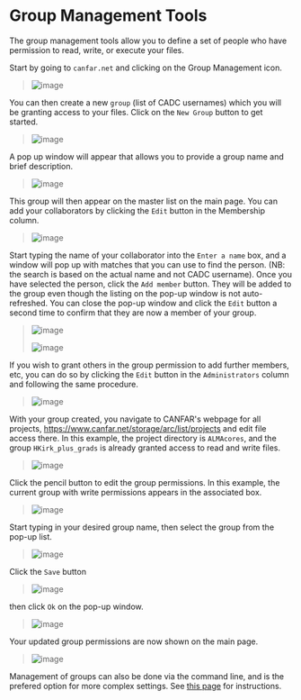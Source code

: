 # Group Management Tools 

The group management tools allow you to define a set of people who have
permission to read, write, or execute your files.

Start by going to `canfar.net` and clicking on the Group Management
icon.

> ![image](images/groupmanagement/1_canfar_landing.png)

You can then create a new `group` (list of CADC usernames) which you
will be granting access to your files. Click on the `New Group` button
to get started.

> ![image](images/groupmanagement/2_group_management_landing.png)

A pop up window will appear that allows you to provide a group name and
brief description.

> ![image](images/groupmanagement/3_create_group.png)

This group will then appear on the master list on the main page. You can
add your collaborators by clicking the `Edit` button in the Membership
column.

> ![image](images/groupmanagement/4_group_landing_add.png)

Start typing the name of your collaborator into the `Enter a name`
box, and a window will pop up with matches that you can use to find the
person. (NB: the search is based on the actual name and not CADC
username). Once you have selected the person, click the `Add member`
button. They will be added to the group even though the listing on the
pop-up window is not auto-refreshed. You can close the pop-up window and
click the `Edit` button a second time to confirm that they are now a
member of your group.

> ![image](images/groupmanagement/5_add_members.png)
>
> ![image](images/groupmanagement/6_updated_members.png)

If you wish to grant others in the group permission to add further
members, etc, you can do so by clicking the `Edit` button in the
`Administrators` column and following the same procedure.

> ![image](images/groupmanagement/7_add_admin.png)

With your group created, you navigate to CANFAR's webpage for all
projects, <https://www.canfar.net/storage/arc/list/projects> and edit
file access there. In this example, the project directory is
`ALMAcores`, and the group `HKirk_plus_grads` is already granted access
to read and write files.

> ![image](images/groupmanagement/8_browse_projects.png)

Click the pencil button to edit the group permissions. In this example,
the current group with write permissions appears in the associated box.

> ![image](images/groupmanagement/9_edit_permissions1.png)

Start typing in your desired group name, then select the group from the
pop-up list.

> ![image](images/groupmanagement/10_edit_permissions2.png)

Click the `Save` button

> ![image](images/groupmanagement/11_edit_permissions3.png)

then click `Ok` on the pop-up window.

> ![image](images/groupmanagement/12_edit_permissions4.png)

Your updated group permissions are now shown on the main page.

> ![image](images/groupmanagement/13_permissions_updated.png)

Management of groups can also be done via the command line, and is the
prefered option for more complex settings. See [this
page](https://github.com/opencadc/science-platform/tree/master/doc#groups-and-permissions)
for instructions.
